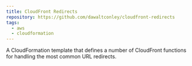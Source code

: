 ```yaml
---
title: CloudFront Redirects
repository: https://github.com/dawaltconley/cloudfront-redirects
tags:
  - aws
  - cloudformation
---
```


A CloudFormation template that defines a number of CloudFront functions for 
handling the most common URL redirects.
